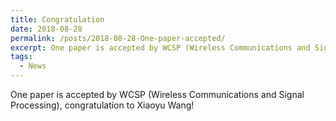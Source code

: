 ```yaml
---
title: Congratulation
date: 2018-08-28
permalink: /posts/2018-08-28-One-paper-accepted/
excerpt: One paper is accepted by WCSP (Wireless Communications and Signal Processing), congratulation to Xiaoyu Wang.
tags:
  - News
---
```


One paper is accepted by WCSP (Wireless Communications and Signal Processing), congratulation to Xiaoyu Wang!
